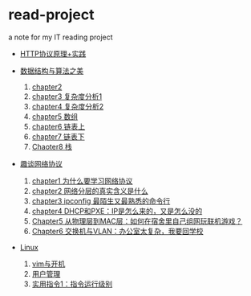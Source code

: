 # read-project
a note for my IT reading project
- [HTTP协议原理+实践](https://github.com/HanzheZhang/read-project/tree/master/HTTP%E5%8D%8F%E8%AE%AE%E5%8E%9F%E7%90%86%2B%E5%AE%9E%E8%B7%B5)

- [数据结构与算法之美](https://github.com/HanzheZhang/read-project/tree/master/%E6%95%B0%E6%8D%AE%E7%BB%93%E6%9E%84%E4%B8%8E%E7%AE%97%E6%B3%95%E4%B9%8B%E7%BE%8E)
  1. [chapter2](https://github.com/HanzheZhang/read-project/blob/master/%E6%95%B0%E6%8D%AE%E7%BB%93%E6%9E%84%E4%B8%8E%E7%AE%97%E6%B3%95%E4%B9%8B%E7%BE%8E/Chapter.2%20.md)
  2. [chapter3 复杂度分析1](https://github.com/HanzheZhang/read-project/blob/master/%E6%95%B0%E6%8D%AE%E7%BB%93%E6%9E%84%E4%B8%8E%E7%AE%97%E6%B3%95%E4%B9%8B%E7%BE%8E/Chapter.3%20%E5%A4%8D%E6%9D%82%E5%BA%A6%E5%88%86%E6%9E%90.1.%EF%BC%9A%E5%A6%82%E4%BD%95%E5%88%86%E6%9E%90%E3%80%81%E7%BB%9F%E8%AE%A1%E7%AE%97%E6%B3%95%E7%9A%84%E6%89%A7%E8%A1%8C%E6%95%88%E7%8E%87%E5%92%8C%E8%B5%84%E6%BA%90%E6%B6%88%E8%80%97.md)
  3. [chapter4 复杂度分析2](https://github.com/HanzheZhang/read-project/blob/master/%E6%95%B0%E6%8D%AE%E7%BB%93%E6%9E%84%E4%B8%8E%E7%AE%97%E6%B3%95%E4%B9%8B%E7%BE%8E/Chapter.4%20%E5%A4%8D%E6%9D%82%E5%BA%A6%E5%88%86%E6%9E%902%EF%BC%9A%E6%B5%85%E6%9E%90%E6%9C%80%E5%A5%BD%E3%80%81%E6%9C%80%E5%9D%8F%E3%80%81%E5%B9%B3%E5%9D%87%E3%80%81%E5%9D%87%E6%91%8A%E6%97%B6%E9%97%B4%E5%A4%8D%E6%9D%82%E5%BA%A6.md)
  4. [chapter5 数组](https://github.com/HanzheZhang/read-project/blob/master/%E6%95%B0%E6%8D%AE%E7%BB%93%E6%9E%84%E4%B8%8E%E7%AE%97%E6%B3%95%E4%B9%8B%E7%BE%8E/Chapter.5%20%E6%95%B0%E7%BB%84%EF%BC%9A%E4%B8%BA%E4%BB%80%E4%B9%88%E5%BE%88%E5%A4%9A%E7%A8%8B%E5%BA%8F%E8%AF%AD%E8%A8%80%E4%B8%AD%E6%95%B0%E7%BB%84%E9%83%BD%E4%BB%8E0%E5%BC%80%E5%A7%8B%E7%BC%96%E5%8F%B7.md)
  5. [chapter6 链表上](https://github.com/HanzheZhang/read-project/blob/master/%E6%95%B0%E6%8D%AE%E7%BB%93%E6%9E%84%E4%B8%8E%E7%AE%97%E6%B3%95%E4%B9%8B%E7%BE%8E/Chapter.6%20%E9%93%BE%E8%A1%A8(%E4%B8%8A)%EF%BC%9A%E5%A6%82%E4%BD%95%E5%AE%9E%E7%8E%B0LRU%E7%BC%93%E5%AD%98%E6%B7%98%E6%B1%B0%E7%AE%97%E6%B3%95.md)
  6. [chapter7 链表下](https://github.com/HanzheZhang/read-project/blob/master/%E6%95%B0%E6%8D%AE%E7%BB%93%E6%9E%84%E4%B8%8E%E7%AE%97%E6%B3%95%E4%B9%8B%E7%BE%8E/Chapter.7%20%E9%93%BE%E8%A1%A8(%E4%B8%8B)%EF%BC%9A%E5%A6%82%E4%BD%95%E8%BD%BB%E6%9D%BE%E5%86%99%E5%87%BA%E6%AD%A3%E7%A1%AE%E7%9A%84%E9%93%BE%E8%A1%A8%E4%BB%A3%E7%A0%81%EF%BC%9F.md)
  7. [Chaoter8 栈](https://github.com/HanzheZhang/read-project/blob/master/%E6%95%B0%E6%8D%AE%E7%BB%93%E6%9E%84%E4%B8%8E%E7%AE%97%E6%B3%95%E4%B9%8B%E7%BE%8E/Chapter.8%20%E6%A0%88%EF%BC%9A%E5%A6%82%E4%BD%95%E5%AE%9E%E7%8E%B0%E6%B5%8F%E8%A7%88%E5%99%A8%E7%9A%84%E5%89%8D%E8%BF%9B%E5%92%8C%E5%90%8E%E9%80%80.md)
- [趣谈网络协议](https://github.com/HanzheZhang/read-project/tree/master/%E8%B6%A3%E8%B0%88%E7%BD%91%E7%BB%9C%E5%8D%8F%E8%AE%AE)
  1. [chapter1 为什么要学习网络协议](https://github.com/HanzheZhang/read-project/blob/master/%E8%B6%A3%E8%B0%88%E7%BD%91%E7%BB%9C%E5%8D%8F%E8%AE%AE/Chapter.1%20%E4%B8%BA%E4%BB%80%E4%B9%88%E8%A6%81%E5%AD%A6%E4%B9%A0%E7%BD%91%E7%BB%9C%E5%8D%8F%E8%AE%AE.md)
  2. [chapter2 网络分层的真实含义是什么](https://github.com/HanzheZhang/read-project/blob/master/%E8%B6%A3%E8%B0%88%E7%BD%91%E7%BB%9C%E5%8D%8F%E8%AE%AE/Chapter.2%20%E7%BD%91%E7%BB%9C%E5%88%86%E5%B1%82%E6%98%AF%E7%9C%9F%E5%AE%9E%E5%90%AB%E4%B9%89%E6%98%AF%E4%BB%80%E4%B9%88.md)
  3. [chapter3 ipconfig 最陌生又最熟悉的命令行](https://github.com/HanzheZhang/read-project/blob/master/%E8%B6%A3%E8%B0%88%E7%BD%91%E7%BB%9C%E5%8D%8F%E8%AE%AE/Chapter.3%20%E2%80%98ifconfig%E2%80%99%E6%9C%80%E7%86%9F%E6%82%89%E5%8F%88%E9%99%8C%E7%94%9F%E7%9A%84%E5%91%BD%E4%BB%A4%E8%A1%8C.md)
  4. [chapter4 DHCP和PXE：IP是怎么来的，又是怎么没的](https://github.com/HanzheZhang/read-project/blob/master/%E8%B6%A3%E8%B0%88%E7%BD%91%E7%BB%9C%E5%8D%8F%E8%AE%AE/Chapter.4%20DHCP%E5%92%8CPXE%EF%BC%9AIP%E6%98%AF%E6%80%8E%E4%B9%88%E6%9D%A5%E7%9A%84%EF%BC%8C%E5%8F%88%E6%98%AF%E6%80%8E%E4%B9%88%E6%B2%A1%E7%9A%84.md)
  5. [Chapter5 从物理层到MAC层：如何在宿舍里自己组网玩联机游戏？](https://github.com/HanzheZhang/read-project/blob/master/%E8%B6%A3%E8%B0%88%E7%BD%91%E7%BB%9C%E5%8D%8F%E8%AE%AE/Chapter.5%20%E4%BB%8E%E7%89%A9%E7%90%86%E5%B1%82%E5%88%B0MAC%E5%B1%82%EF%BC%9A%E5%A6%82%E4%BD%95%E5%9C%A8%E5%AE%BF%E8%88%8D%E9%87%8C%E8%87%AA%E5%B7%B1%E7%BB%84%E7%BD%91%E7%8E%A9%E8%81%94%E6%9C%BA%E6%B8%B8%E6%88%8F%EF%BC%9F.md)
  6. [Chapter6 交换机与VLAN：办公室太复杂，我要回学校](https://github.com/HanzheZhang/read-project/blob/master/%E8%B6%A3%E8%B0%88%E7%BD%91%E7%BB%9C%E5%8D%8F%E8%AE%AE/Chapter.6%20%E4%BA%A4%E6%8D%A2%E6%9C%BA%E4%B8%8EVLAN%EF%BC%9A%E5%8A%9E%E5%85%AC%E5%AE%A4%E5%A4%AA%E5%A4%8D%E6%9D%82%EF%BC%8C%E6%88%91%E8%A6%81%E5%9B%9E%E5%AD%A6%E6%A0%A1.md)
- [Linux](https://github.com/HanzheZhang/read-project/tree/master/Linux)
  1. [vim与开机](https://github.com/HanzheZhang/read-project/blob/master/Linux/vim%E4%B8%8E%E5%BC%80%E6%9C%BA.md)
  2. [用户管理](https://github.com/HanzheZhang/read-project/blob/master/Linux/%E7%94%A8%E6%88%B7%E7%AE%A1%E7%90%86.md)
  3. [实用指令1：指令运行级别](https://github.com/HanzheZhang/read-project/blob/master/Linux/%E4%BD%BF%E7%94%A8%E6%8C%87%E4%BB%A41%EF%BC%9A%E6%8C%87%E4%BB%A4%E8%BF%90%E8%A1%8C%E7%BA%A7%E5%88%AB.md)
